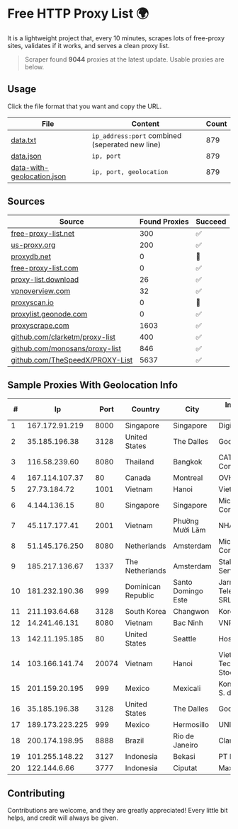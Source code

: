 
# Free HTTP Proxy List 🌍

It is a lightweight project that, every 10 minutes, scrapes lots of free-proxy sites, validates if it works, and serves a clean proxy list.


> Scraper found **9044** proxies at the latest update. Usable proxies are below.

## Usage

Click the file format that you want and copy the URL.


|File|Content|Count|
|----|-------|-----|
|[data.txt](https://raw.githubusercontent.com/themiralay/Proxy-List-World/master/data.txt)|`ip_address:port` combined (seperated new line)|879|
|[data.json](https://raw.githubusercontent.com/themiralay/Proxy-List-World/master/data.json)|`ip, port`|879|
|[data-with-geolocation.json](https://raw.githubusercontent.com/themiralay/Proxy-List-World/master/data-with-geolocation.json)|`ip, port, geolocation`|879|

## Sources

|Source|Found Proxies|Succeed|
|------|-------------|-------|
|[free-proxy-list.net](https://free-proxy-list.net)|300|✅|
|[us-proxy.org](https://www.us-proxy.org)|200|✅|
|[proxydb.net](http://proxydb.net)|0|🚫|
|[free-proxy-list.com](https://free-proxy-list.com/?page=&port=&type%5B%5D=http&type%5B%5D=https&up_time=0&search=Search)|0|✅|
|[proxy-list.download](https://www.proxy-list.download/HTTP)|26|✅|
|[vpnoverview.com](https://vpnoverview.com/privacy/anonymous-browsing/free-proxy-servers)|32|✅|
|[proxyscan.io](https://www.proxyscan.io)|0|🚫|
|[proxylist.geonode.com](https://proxylist.geonode.com/api/proxy-list?limit=300&page=1&sort_by=lastChecked&sort_type=desc&protocols=http,https)|0|✅|
|[proxyscrape.com](https://api.proxyscrape.com/v2/?request=displayproxies&protocol=http&timeout=10000&country=all&ssl=all&anonymity=all)|1603|✅|
|[github.com/clarketm/proxy-list](https://raw.githubusercontent.com/clarketm/proxy-list/master/proxy-list-raw.txt)|400|✅|
|[github.com/monosans/proxy-list](https://raw.githubusercontent.com/monosans/proxy-list/main/proxies/http.txt)|846|✅|
|[github.com/TheSpeedX/PROXY-List](https://raw.githubusercontent.com/TheSpeedX/PROXY-List/master/http.txt)|5637|✅|


## Sample Proxies With Geolocation Info

|#|Ip|Port|Country|City|Internet Service Provider|
|-|--|----|-------|----|-------------------------|
|1|167.172.91.219|8000|Singapore|Singapore|DigitalOcean, LLC|
|2|35.185.196.38|3128|United States|The Dalles|Google LLC|
|3|116.58.239.60|8080|Thailand|Bangkok|CAT Telecom Public Company Limited|
|4|167.114.107.37|80|Canada|Montreal|OVH SAS|
|5|27.73.184.72|1001|Vietnam|Hanoi|Viettel Group|
|6|4.144.136.15|80|Singapore|Singapore|Microsoft Corporation|
|7|45.117.177.41|2001|Vietnam|Phường Mười Lăm|NHANHOA|
|8|51.145.176.250|8080|Netherlands|Amsterdam|Microsoft Corporation|
|9|185.217.136.67|1337|The Netherlands|Amsterdam|Stallion Network Services Limited|
|10|181.232.190.36|999|Dominican Republic|Santo Domingo Este|Jarm Telecomunicaciones SRL|
|11|211.193.64.68|3128|South Korea|Changwon|Korea Telecom|
|12|14.241.46.131|8080|Vietnam|Bac Ninh|VNPT|
|13|142.11.195.185|80|United States|Seattle|Hostwinds LLC.|
|14|103.166.141.74|20074|Vietnam|Hanoi|Viet NAM Cloud Technology Joint Stock Company|
|15|201.159.20.195|999|Mexico|Mexicali|Konecta de Mexico, S. de R.L. de C.V.|
|16|35.185.196.38|3128|United States|The Dalles|Google LLC|
|17|189.173.223.225|999|Mexico|Hermosillo|UNINET|
|18|200.174.198.95|8888|Brazil|Rio de Janeiro|Claro S.A|
|19|101.255.148.22|3127|Indonesia|Bekasi|PT Remala Abadi|
|20|122.144.6.66|3777|Indonesia|Ciputat|Maxindo|



## Contributing

Contributions are welcome, and they are greatly appreciated! Every
little bit helps, and credit will always be given.

